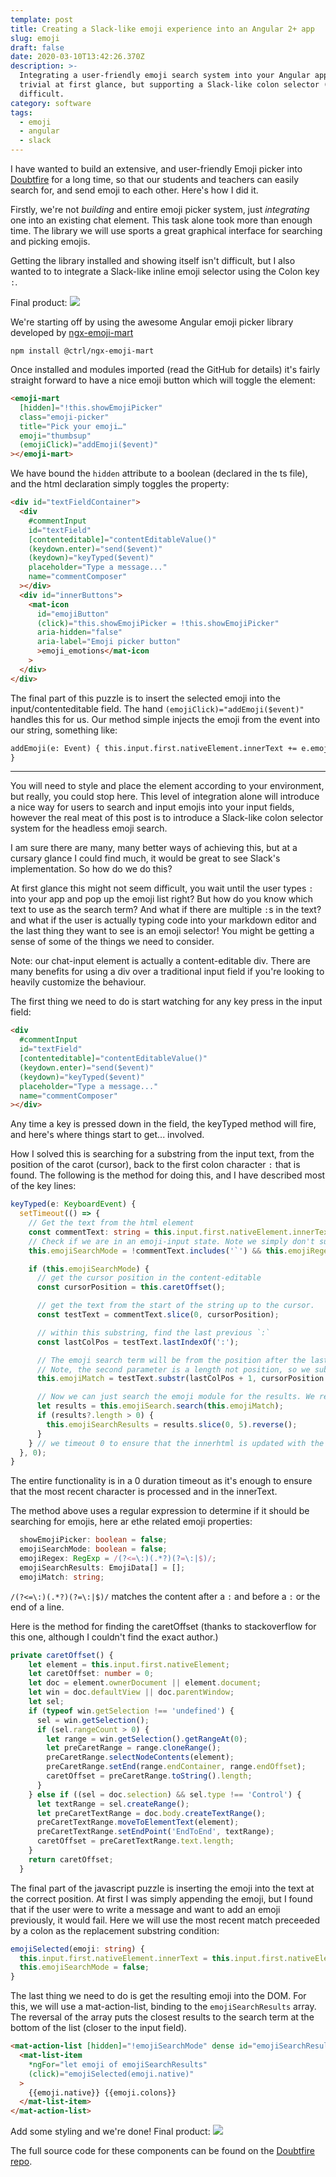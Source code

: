 ```yaml
---
template: post
title: Creating a Slack-like emoji experience into an Angular 2+ app
slug: emoji
draft: false
date: 2020-03-10T13:42:26.370Z
description: >-
  Integrating a user-friendly emoji search system into your Angular app may seem
  trivial at first glance, but supporting a Slack-like colon selector (:) proves
  difficult.
category: software
tags:
  - emoji
  - angular
  - slack
---
```


I have wanted to build an extensive, and user-friendly Emoji picker into [Doubtfire](github.com/doubtfire-lms) for a long time, so that our students and teachers can easily search for, and send emoji to each other. Here's how I did it.

Firstly, we're not _building_ and entire emoji picker system, just _integrating_ one into an existing chat element. This task alone took more than enough time. The library we will use sports a great graphical interface for searching and picking emojis.

Getting the library installed and showing itself isn't difficult, but I also wanted to to integrate a Slack-like inline emoji selector using the Colon key `:`.

Final product: ![](./emoji.png)

We're starting off by using the awesome Angular emoji picker library developed by [ngx-emoji-mart](https://github.com/TypeCtrl/ngx-emoji-mart#headless-search)

```
npm install @ctrl/ngx-emoji-mart
```

Once installed and modules imported (read the GitHub for details) it's fairly straight forward to have a nice emoji button which will toggle the element:

```html
<emoji-mart
  [hidden]="!this.showEmojiPicker"
  class="emoji-picker"
  title="Pick your emoji…"
  emoji="thumbsup"
  (emojiClick)="addEmoji($event)"
></emoji-mart>
```

We have bound the `hidden` attribute to a boolean (declared in the ts file), and the html declaration simply toggles the property:

```html
<div id="textFieldContainer">
  <div
    #commentInput
    id="textField"
    [contenteditable]="contentEditableValue()"
    (keydown.enter)="send($event)"
    (keydown)="keyTyped($event)"
    placeholder="Type a message..."
    name="commentComposer"
  ></div>
  <div id="innerButtons">
    <mat-icon
      id="emojiButton"
      (click)="this.showEmojiPicker = !this.showEmojiPicker"
      aria-hidden="false"
      aria-label="Emoji picker button"
      >emoji_emotions</mat-icon
    >
  </div>
</div>
```

The final part of this puzzle is to insert the selected emoji into the input/contenteditable field. The hand `(emojiClick)="addEmoji($event)"` handles this for us. Our method simple injects the emoji from the event into our string, something like:

```html
addEmoji(e: Event) { this.input.first.nativeElement.innerText += e.emoji.native
}
```

---

You will need to style and place the element according to your environment, but really, you could stop here. This level of integration alone will introduce a nice way for users to search and input emojis into your input fields, however the real meat of this post is to introduce a Slack-like colon selector system for the headless emoji search.

I am sure there are many, many better ways of achieving this, but at a cursary glance I could find much, it would be great to see Slack's implementation. So how do we do this?

At first glance this might not seem difficult, you wait until the user types `:` into your app and pop up the emoji list right? But how do you know which text to use as the search term? And what if there are multiple `:`s in the text? and what if the user is actually typing code into your markdown editor and the last thing they want to see is an emoji selector! You might be getting a sense of some of the things we need to consider.

Note: our chat-input element is actually a content-editable div. There are many benefits for using a div over a traditional input field if you're looking to heavily customize the behaviour.

The first thing we need to do is start watching for any key press in the input field:

```html
<div
  #commentInput
  id="textField"
  [contenteditable]="contentEditableValue()"
  (keydown.enter)="send($event)"
  (keydown)="keyTyped($event)"
  placeholder="Type a message..."
  name="commentComposer"
></div>
```

Any time a key is pressed down in the field, the keyTyped method will fire, and here's where things start to get... involved.

How I solved this is searching for a substring from the input text, from the position of the carot (cursor), back to the first colon character `:` that is found. The following is the method for doing this, and I have described most of the key lines:

```ts
keyTyped(e: KeyboardEvent) {
  setTimeout(() => {
    // Get the text from the html element
    const commentText: string = this.input.first.nativeElement.innerText;
    // Check if we are in an emoji-input state. Note we simply don't support the emoji selector if the ` character is anywhere in the input, as this may indicate that the user is trying to write code.
    this.emojiSearchMode = !commentText.includes('`') && this.emojiRegex.test(commentText);

    if (this.emojiSearchMode) {
      // get the cursor position in the content-editable
      const cursorPosition = this.caretOffset();

      // get the text from the start of the string up to the cursor.
      const testText = commentText.slice(0, cursorPosition);

      // within this substring, find the last previous `:`
      const lastColPos = testText.lastIndexOf(':');

      // The emoji search term will be from the position after the last :
      // Note, the second parameter is a length not position, so we subtract.
      this.emojiMatch = testText.substr(lastColPos + 1, cursorPosition - lastColPos);

      // Now we can just search the emoji module for the results. We reverse so that the closest match is shown closer to the input field (it will make more sense soon).
      let results = this.emojiSearch.search(this.emojiMatch);
      if (results?.length > 0) {
        this.emojiSearchResults = results.slice(0, 5).reverse();
      }
    } // we timeout 0 to ensure that the innerhtml is updated with the new character.
  }, 0);
}
```
The entire functionality is in a 0 duration timeout as it's enough to ensure that the most recent character is processed and in the innerText.

The method above uses a regular expression to determine if it should be searching for emojis, here ar ethe related emoji properties:

```ts
  showEmojiPicker: boolean = false;
  emojiSearchMode: boolean = false;
  emojiRegex: RegExp = /(?<=\:)(.*?)(?=\:|$)/;
  emojiSearchResults: EmojiData[] = [];
  emojiMatch: string;
```

`/(?<=\:)(.*?)(?=\:|$)/` matches the content after a `:` and before a `:` or the end of a line.

Here is the method for finding the caretOffset (thanks to stackoverflow for this one, although I couldn't find the exact author.)
```ts
private caretOffset() {
    let element = this.input.first.nativeElement;
    let caretOffset: number = 0;
    let doc = element.ownerDocument || element.document;
    let win = doc.defaultView || doc.parentWindow;
    let sel;
    if (typeof win.getSelection !== 'undefined') {
      sel = win.getSelection();
      if (sel.rangeCount > 0) {
        let range = win.getSelection().getRangeAt(0);
        let preCaretRange = range.cloneRange();
        preCaretRange.selectNodeContents(element);
        preCaretRange.setEnd(range.endContainer, range.endOffset);
        caretOffset = preCaretRange.toString().length;
      }
    } else if ((sel = doc.selection) && sel.type !== 'Control') {
      let textRange = sel.createRange();
      let preCaretTextRange = doc.body.createTextRange();
      preCaretTextRange.moveToElementText(element);
      preCaretTextRange.setEndPoint('EndToEnd', textRange);
      caretOffset = preCaretTextRange.text.length;
    }
    return caretOffset;
  }
```

The final part of the javascript puzzle is inserting the emoji into the text at the correct position. At first I was simply appending the emoji, but I found that if the user were to write a message and want to add an emoji previously, it would fail. Here we will use the most recent match preceeded by a colon as the replacement substring condition:

```ts
emojiSelected(emoji: string) {
  this.input.first.nativeElement.innerText = this.input.first.nativeElement.innerText.replace(`:${this.emojiMatch}`, emoji);
  this.emojiSearchMode = false;
}
```

The last thing we need to do is get the resulting emoji into the DOM. For this, we will use a mat-action-list, binding to the `emojiSearchResults` array. The reversal of the array puts the closest results to the search term at the bottom of the list (closer to the input field).

```html
<mat-action-list [hidden]="!emojiSearchMode" dense id="emojiSearchResults">
  <mat-list-item
    *ngFor="let emoji of emojiSearchResults"
    (click)="emojiSelected(emoji.native)"
  >
    {{emoji.native}} {{emoji.colons}}
  </mat-list-item>
</mat-action-list>
```

Add some styling and we're done!
Final product: ![](./emoji.gif)

The full source code for these components can be found on the [Doubtfire repo](https://github.com/doubtfire-lms/doubtfire-web/tree/development/src/app/tasks/task-comment-composer).
